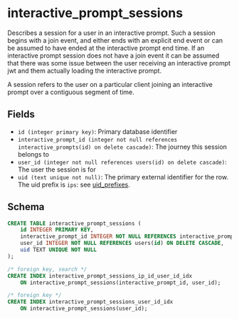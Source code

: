# interactive_prompt_sessions

Describes a session for a user in an interactive prompt. Such a session begins
with a join event, and either ends with an explicit end event or can be assumed
to have ended at the interactive prompt end time. If an interactive prompt
session does not have a join event it can be assumed that there was some issue
between the user receiving an interactive prompt jwt and them actually loading
the interactive prompt.

A session refers to the user on a particular client joining an interactive
prompt over a contiguous segment of time.

## Fields

- `id (integer primary key)`: Primary database identifier
- `interactive_prompt_id (integer not null references interactive_prompts(id) on delete cascade)`: The
  journey this session belongs to
- `user_id (integer not null references users(id) on delete cascade)`: The user
  the session is for
- `uid (text unique not null)`: The primary external identifier for the row. The
  uid prefix is `ips`: see [uid_prefixes](../uid_prefixes.md).

## Schema

```sql
CREATE TABLE interactive_prompt_sessions (
    id INTEGER PRIMARY KEY,
    interactive_prompt_id INTEGER NOT NULL REFERENCES interactive_prompts(id) ON DELETE CASCADE,
    user_id INTEGER NOT NULL REFERENCES users(id) ON DELETE CASCADE,
    uid TEXT UNIQUE NOT NULL
);

/* foreign key, search */
CREATE INDEX interactive_prompt_sessions_ip_id_user_id_idx
    ON interactive_prompt_sessions(interactive_prompt_id, user_id);

/* foreign key */
CREATE INDEX interactive_prompt_sessions_user_id_idx
    ON interactive_prompt_sessions(user_id);
```

